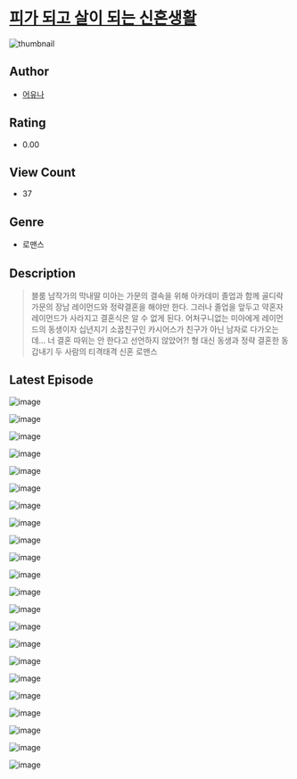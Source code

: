 # [피가 되고 살이 되는 신혼생활](https://comic.naver.com/bestChallenge/list?titleId=811341)
![thumbnail](https://image-comic.pstatic.net/user_contents_data/challenge_comic/2023/05/26/363829/upload_3774358672988386147_480x623.jpeg)

## Author
- [어유나](https://comic.naver.com/artistTitle?id=363829)

## Rating
- 0.00

## View Count
- 37

## Genre
- 로맨스

## Description
> 블룸 남작가의 막내딸 미아는 가문의 결속을 위해 아카데미 졸업과 함께 골디락 가문의 장남 레이먼드와 정략결혼을 해야만 한다. 그러나 졸업을 앞두고 약혼자 레이먼드가 사라지고 결혼식은 알 수 없게 된다. 어처구니없는 미아에게 레이먼드의 동생이자 십년지기 소꿉친구인 카시어스가 친구가 아닌 남자로 다가오는데… 너 결혼 따위는 안 한다고 선언하지 않았어?! 형 대신 동생과 정략 결혼한 동갑내기 두 사람의 티격태격 신혼 로맨스


## Latest Episode
![image](https://image-comic.pstatic.net/user_contents_data/challenge_comic/2023/05/25/363829/upload_4121417307176133424.jpeg)

![image](https://image-comic.pstatic.net/user_contents_data/challenge_comic/2023/05/25/363829/upload_7004053331641774899.jpeg)

![image](https://image-comic.pstatic.net/user_contents_data/challenge_comic/2023/05/25/363829/upload_7221633286051029298.jpeg)

![image](https://image-comic.pstatic.net/user_contents_data/challenge_comic/2023/05/25/363829/upload_3761738483557884262.jpeg)

![image](https://image-comic.pstatic.net/user_contents_data/challenge_comic/2023/05/25/363829/upload_3991650744984353125.jpeg)

![image](https://image-comic.pstatic.net/user_contents_data/challenge_comic/2023/05/25/363829/upload_3689911778402645046.jpeg)

![image](https://image-comic.pstatic.net/user_contents_data/challenge_comic/2023/05/25/363829/upload_7089569824190576694.jpeg)

![image](https://image-comic.pstatic.net/user_contents_data/challenge_comic/2023/05/25/363829/upload_7365415313513788770.jpeg)

![image](https://image-comic.pstatic.net/user_contents_data/challenge_comic/2023/05/25/363829/upload_3918752046042735416.jpeg)

![image](https://image-comic.pstatic.net/user_contents_data/challenge_comic/2023/05/25/363829/upload_7305511721747703090.jpeg)

![image](https://image-comic.pstatic.net/user_contents_data/challenge_comic/2023/05/25/363829/upload_4049077352606806068.jpeg)

![image](https://image-comic.pstatic.net/user_contents_data/challenge_comic/2023/05/25/363829/upload_4062591227440489266.jpeg)

![image](https://image-comic.pstatic.net/user_contents_data/challenge_comic/2023/05/25/363829/upload_3616729580665200945.jpeg)

![image](https://image-comic.pstatic.net/user_contents_data/challenge_comic/2023/05/25/363829/upload_7221859974374436917.jpeg)

![image](https://image-comic.pstatic.net/user_contents_data/challenge_comic/2023/05/25/363829/upload_7003490174707840869.jpeg)

![image](https://image-comic.pstatic.net/user_contents_data/challenge_comic/2023/05/25/363829/upload_7075776668994122808.jpeg)

![image](https://image-comic.pstatic.net/user_contents_data/challenge_comic/2023/05/25/363829/upload_3775535141853737010.jpeg)

![image](https://image-comic.pstatic.net/user_contents_data/challenge_comic/2023/05/25/363829/upload_7220506270207586355.jpeg)

![image](https://image-comic.pstatic.net/user_contents_data/challenge_comic/2023/05/25/363829/upload_3990581126345405026.jpeg)

![image](https://image-comic.pstatic.net/user_contents_data/challenge_comic/2023/05/25/363829/upload_7291948338845726512.jpeg)

![image](https://image-comic.pstatic.net/user_contents_data/challenge_comic/2023/05/25/363829/upload_7161961892363318323.jpeg)

![image](https://image-comic.pstatic.net/user_contents_data/challenge_comic/2023/05/25/363829/upload_7075213715601449528.jpeg)
